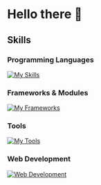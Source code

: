 # Hello there 👋

## Skills

### Programming Languages
[![My Skills](https://skillicons.dev/icons?i=python,java,javascript)](https://skillicons.dev)

### Frameworks & Modules
[![My Frameworks](https://skillicons.dev/icons?i=flask,opencv)](https://skillicons.dev)

### Tools
[![My Tools](https://skillicons.dev/icons?i=git,github,powershell)](https://skillicons.dev)

### Web Development
[![Web Development](https://skillicons.dev/icons?i=html,css)](https://skillicons.dev)

<!--
**smm2005/smm2005** is a ✨ _special_ ✨ repository because its `README.md` (this file) appears on your GitHub profile.

Here are some ideas to get you started:

- 🔭 I’m currently working on ...
- 🌱 I’m currently learning ...
- 👯 I’m looking to collaborate on ...
- 🤔 I’m looking for help with ...
- 💬 Ask me about ...
- 📫 How to reach me: ...
- 😄 Pronouns: ...
- ⚡ Fun fact: ...
-->
